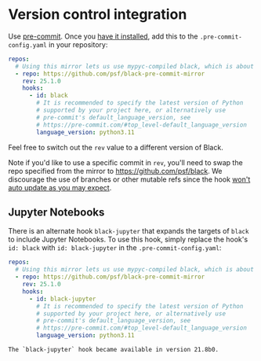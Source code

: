 # Version control integration 
 
Use [pre-commit](https://pre-commit.com/). Once you 
[have it installed](https://pre-commit.com/#install), add this to the 
`.pre-commit-config.yaml` in your repository: 
 
```yaml 
repos: 
  # Using this mirror lets us use mypyc-compiled black, which is about 2x faster 
  - repo: https://github.com/psf/black-pre-commit-mirror 
    rev: 25.1.0 
    hooks: 
      - id: black 
        # It is recommended to specify the latest version of Python 
        # supported by your project here, or alternatively use 
        # pre-commit's default_language_version, see 
        # https://pre-commit.com/#top_level-default_language_version 
        language_version: python3.11 
``` 
 
Feel free to switch out the `rev` value to a different version of Black. 
 
Note if you'd like to use a specific commit in `rev`, you'll need to swap the repo 
specified from the mirror to https://github.com/psf/black. We discourage the use of 
branches or other mutable refs since the hook [won't auto update as you may 
expect][pre-commit-mutable-rev]. 
 
## Jupyter Notebooks 
 
There is an alternate hook `black-jupyter` that expands the targets of `black` to 
include Jupyter Notebooks. To use this hook, simply replace the hook's `id: black` with 
`id: black-jupyter` in the `.pre-commit-config.yaml`: 
 
```yaml 
repos: 
  # Using this mirror lets us use mypyc-compiled black, which is about 2x faster 
  - repo: https://github.com/psf/black-pre-commit-mirror 
    rev: 25.1.0 
    hooks: 
      - id: black-jupyter 
        # It is recommended to specify the latest version of Python 
        # supported by your project here, or alternatively use 
        # pre-commit's default_language_version, see 
        # https://pre-commit.com/#top_level-default_language_version 
        language_version: python3.11 
``` 
 
```{note} 
The `black-jupyter` hook became available in version 21.8b0. 
``` 
 
[pre-commit-mutable-rev]: 
  https://pre-commit.com/#using-the-latest-version-for-a-repository 
                                                                                                                                                                                                                                                                                                                                               